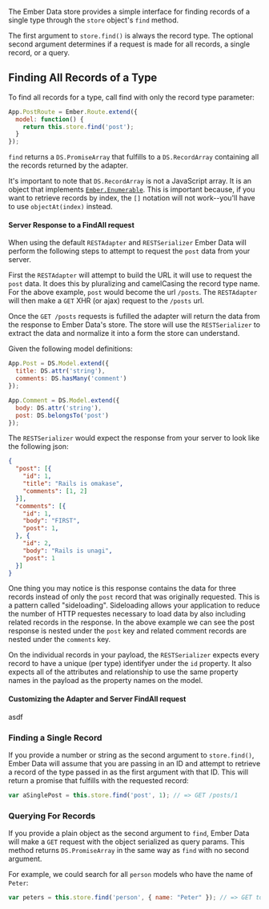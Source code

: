 The Ember Data store provides a simple interface for finding records of a single
type through the `store` object's `find` method.

The first argument to `store.find()` is always the record type. The optional second
argument determines if a request is made for all records, a single record, or a query.

## Finding All Records of a Type
To find all records for a type, call find with only the record type parameter:

```javascript
App.PostRoute = Ember.Route.extend({
  model: function() {
    return this.store.find('post');
  }
});
```

`find` returns a `DS.PromiseArray` that fulfills to a `DS.RecordArray`
containing all the records returned by the adapter.

It's important to note that `DS.RecordArray` is not a JavaScript array.
It is an object that implements [`Ember.Enumerable`][1]. This is important
because, if you want to retrieve records by index, the `[]` notation
will not work--you'll have to use `objectAt(index)` instead.

[1]: /api/classes/Ember.Enumerable.html

#### Server Response to a FindAll request

When using the default `RESTAdapter` and `RESTSerializer` Ember Data
will perform the following steps to attempt to request the `post` data
from your server.

First the `RESTAdapter` will attempt to build the URL it will use to
request the `post` data. It does this by pluralizing and camelCasing
the record type name. For the above example, `post` would become the
url `/posts`. The `RESTAdapter` will then make a `GET` XHR (or ajax)
request to the `/posts` url.

Once the `GET /posts` requests is fufilled the adapter will return the
data from the response to Ember Data's store. The store will use the
`RESTSerializer` to extract the data and normalize it into a form the
store can understand.

Given the following model definitions:

```js
App.Post = DS.Model.extend({
  title: DS.attr('string'),
  comments: DS.hasMany('comment')
});

App.Comment = DS.Model.extend({
  body: DS.attr('string'),
  post: DS.belongsTo('post')
});
```

The `RESTSerializer` would expect the response from your server to
look like the following json:

```json
{
  "post": [{
    "id": 1,
    "title": "Rails is omakase",
    "comments": [1, 2]
  }],
  "comments": [{
    "id": 1,
    "body": "FIRST",
    "post": 1,
  }, {
    "id": 2,
    "body": "Rails is unagi",
    "post": 1
  }]
}
```

One thing you may notice is this response contains the data for three
records instead of only the `post` record that was originally
requested. This is a pattern called "sideloading". Sideloading allows
your application to reduce the number of HTTP requestes necessary to
load data by also including related records in the response. In the
above example we can see the post response is nested under the `post`
key and related comment records are nested under the `comments` key.

On the individual records in your payload, the `RESTSerializer` expects
every record to have a unique (per type) identifyer under the `id`
property. It also expects all of the attributes and relationship to
use the same property names in the payload as the property names on
the model.



#### Customizing the Adapter and Server FindAll request
asdf

### Finding a Single Record

If you provide a number or string as the second argument to `store.find()`,
Ember Data will assume that you are passing in an ID and attempt to retrieve a record of the type passed in as the first argument with that ID. This will
return a promise that fulfills with the requested record:

```javascript
var aSinglePost = this.store.find('post', 1); // => GET /posts/1
```

### Querying For Records

If you provide a plain object as the second argument to `find`, Ember Data will
make a `GET` request with the object serialized as query params. This method returns
`DS.PromiseArray` in the same way as `find` with no second argument.

For example, we could search for all `person` models who have the name of
`Peter`:

```javascript
var peters = this.store.find('person', { name: "Peter" }); // => GET to /persons?name=Peter
```
